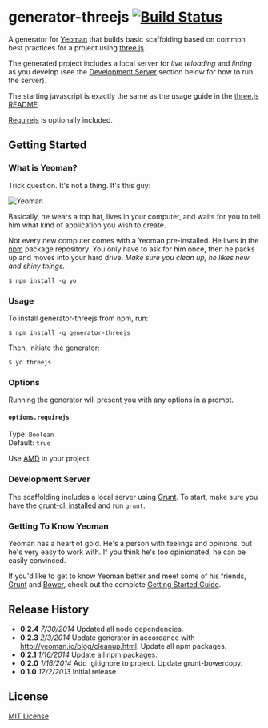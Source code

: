 # generator-threejs [![Build Status](https://secure.travis-ci.org/timmywil/generator-threejs.png?branch=master)](https://travis-ci.org/timmywil/generator-threejs)

A generator for [Yeoman](http://yeoman.io) that builds basic scaffolding based on common best practices for a project using [three.js](https://github.com/mrdoob/three.js).

The generated project includes a local server for *live reloading* and *linting* as you develop (see the [Development Server](https://github.com/timmywil/generator-threejs#development-server) section below for how to run the server).

The starting javascript is exactly the same as the usage guide in the [three.js README](https://github.com/mrdoob/three.js/blob/master/README.md).

[Requirejs](http://requirejs.org) is optionally included.


## Getting Started

### What is Yeoman?

Trick question. It's not a thing. It's this guy:

![Yeoman](http://i.imgur.com/JHaAlBJ.png)

Basically, he wears a top hat, lives in your computer, and waits for you to tell him what kind of application you wish to create.

Not every new computer comes with a Yeoman pre-installed. He lives in the [npm](https://npmjs.org) package repository. You only have to ask for him once, then he packs up and moves into your hard drive. *Make sure you clean up, he likes new and shiny things.*

```
$ npm install -g yo
```

### Usage

To install generator-threejs from npm, run:

```
$ npm install -g generator-threejs
```

Then, initiate the generator:

```
$ yo threejs
```

### Options

Running the generator will present you with any options in a prompt.

#### `options.requirejs`
Type: `Boolean`  
Default: `true`

Use [AMD](requirejs.org/docs/whyamd.html) in your project.

### Development Server

The scaffolding includes a local server using [Grunt](http://gruntjs.com). To start, make sure you have the [grunt-cli installed](http://gruntjs.com/getting-started) and run `grunt`.

### Getting To Know Yeoman

Yeoman has a heart of gold. He's a person with feelings and opinions, but he's very easy to work with. If you think he's too opinionated, he can be easily convinced.

If you'd like to get to know Yeoman better and meet some of his friends, [Grunt](http://gruntjs.com) and [Bower](http://bower.io), check out the complete [Getting Started Guide](https://github.com/yeoman/yeoman/wiki/Getting-Started).

## Release History

- **0.2.4** *7/30/2014* Updated all node dependencies.
- **0.2.3** *2/3/2014*  Update generator in accordance with http://yeoman.io/blog/cleanup.html. Update all npm packages.
- **0.2.1** *1/16/2014*  Update all npm packages.
- **0.2.0** *1/16/2014*  Add .gitignore to project. Update grunt-bowercopy.
- **0.1.0** *12/2/2013*  Initial release

## License

[MIT License](http://en.wikipedia.org/wiki/MIT_License)
